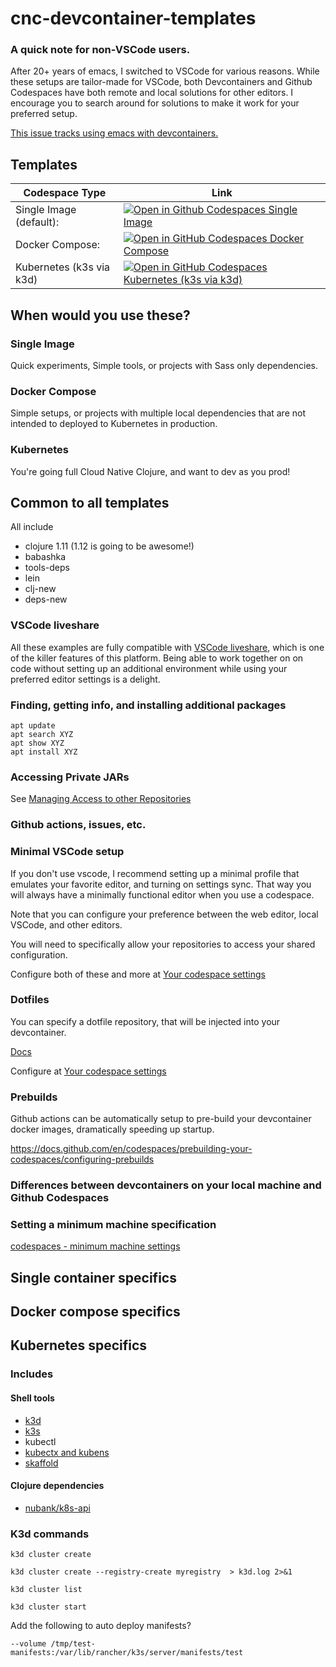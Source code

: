 # cnc-devcontainer-templates

### A quick note for non-VSCode users.

After 20+ years of emacs, I switched to VSCode for various reasons.  While these setups are tailor-made for VSCode, both
Devcontainers and Github Codespaces have both remote and local solutions for other editors. I encourage you to search
around for solutions to make it work for your preferred setup.

[This issue tracks using emacs with devcontainers.](https://github.com/jwhitlark/cnc-devcontainer-templates/issues/3)

## Templates
| Codespace Type | Link |
| ---- | ---- |
| Single Image (default): | [![Open in Github Codespaces Single Image](https://github.com/codespaces/badge.svg)](https://codespaces.new/jwhitlark/cnc-devcontainer-templates) |
| Docker Compose: | [![Open in GitHub Codespaces Docker Compose](https://github.com/codespaces/badge.svg)](https://codespaces.new/jwhitlark/cnc-devcontainer-templates?devcontainer_path=.devcontainer%2Fbasic-compose%2Fdevcontainer.json) |
| Kubernetes (k3s via k3d) | [![Open in GitHub Codespaces Kubernetes (k3s via k3d)](https://github.com/codespaces/badge.svg)](https://codespaces.new/jwhitlark/cnc-devcontainer-templates?devcontainer_path=.devcontainer%2Fbasic-k3s%2Fdevcontainer.json) |

## When would you use these?

### Single Image
Quick experiments, Simple tools, or projects with Sass only dependencies.

### Docker Compose
Simple setups, or projects with multiple local dependencies that are not intended to deployed to Kubernetes in production.

### Kubernetes
You're going full Cloud Native Clojure, and want to dev as you prod!

## Common to all templates

All include

* clojure 1.11  (1.12 is going to be awesome!)
* babashka
* tools-deps
* lein
* clj-new
* deps-new

### VSCode liveshare

All these examples are fully compatible with [VSCode liveshare](https://code.visualstudio.com/learn/collaboration/live-share), which is one of the killer features of this platform.  Being able to work together on on code without setting up an additional environment while using your preferred editor settings is a delight.

### Finding, getting info, and installing additional packages

    apt update
    apt search XYZ
    apt show XYZ
    apt install XYZ

### Accessing Private JARs

See [Managing Access to other Repositories](https://docs.github.com/en/codespaces/managing-your-codespaces/managing-repository-access-for-your-codespaces)

### Github actions, issues, etc.

### Minimal VSCode setup

If you don't use vscode, I recommend setting up a minimal profile that emulates your favorite editor, and turning on settings sync.  That way you will always have a minimally functional editor when you use a codespace.

Note that you can configure your preference between the web editor, local VSCode, and other editors.

You will need to specifically allow your repositories to access your shared configuration.

Configure both of these and more at [Your codespace settings](https://github.com/settings/codespaces)

### Dotfiles

You can specify a dotfile repository, that will be injected into your devcontainer.

[Docs](https://docs.github.com/en/codespaces/customizing-your-codespace/personalizing-github-codespaces-for-your-account#dotfiles)

Configure at [Your codespace settings](https://github.com/settings/codespaces)

### Prebuilds

Github actions can be automatically setup to pre-build your devcontainer docker images, dramatically speeding up startup.

https://docs.github.com/en/codespaces/prebuilding-your-codespaces/configuring-prebuilds

### Differences between devcontainers on your local machine and Github Codespaces


### Setting a minimum machine specification

[codespaces - minimum machine settings](https://docs.github.com/en/enterprise-cloud@latest/codespaces/setting-up-your-project-for-codespaces/configuring-dev-containers/setting-a-minimum-specification-for-codespace-machines)

## Single container specifics
## Docker compose specifics
## Kubernetes specifics

### Includes

#### Shell tools

* [k3d](https://k3d.io/)
* [k3s](https://github.com/k3s-io/k3s)
* kubectl
* [kubectx and kubens](https://github.com/ahmetb/kubectx)
* [skaffold](https://skaffold.dev/docs/)

#### Clojure dependencies

* [nubank/k8s-api](https://github.com/nubank/k8s-api)

### K3d commands

    k3d cluster create

    k3d cluster create --registry-create myregistry  > k3d.log 2>&1

    k3d cluster list

    k3d cluster start

Add the following to auto deploy manifests?

    --volume /tmp/test-manifests:/var/lib/rancher/k3s/server/manifests/test
